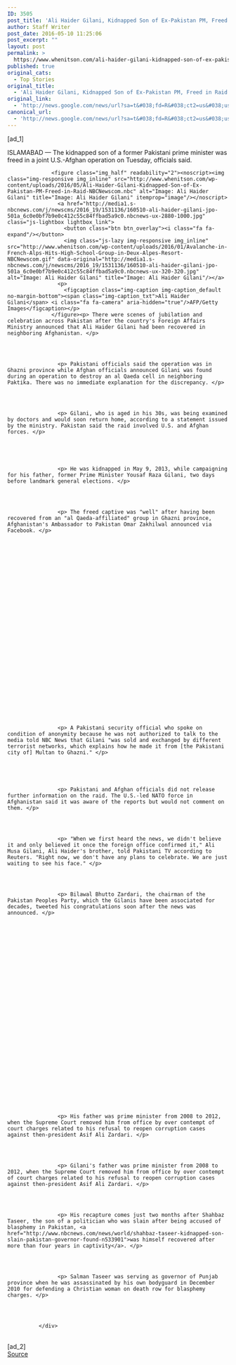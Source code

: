 ```yaml
---
ID: 3505
post_title: 'Ali Haider Gilani, Kidnapped Son of Ex-Pakistan PM, Freed in Raid &#8211; NBCNews.com'
author: Staff Writer
post_date: 2016-05-10 11:25:06
post_excerpt: ""
layout: post
permalink: >
  https://www.whenitson.com/ali-haider-gilani-kidnapped-son-of-ex-pakistan-pm-freed-in-raid-nbcnews-com/
published: true
original_cats:
  - Top Stories
original_title:
  - 'Ali Haider Gilani, Kidnapped Son of Ex-Pakistan PM, Freed in Raid - NBCNews.com'
original_link:
  - 'http://news.google.com/news/url?sa=t&#038;fd=R&#038;ct2=us&#038;usg=AFQjCNHHMtHoN1MRAugBDKA7O5DsQfycDg&#038;clid=c3a7d30bb8a4878e06b80cf16b898331&#038;cid=52779103573238&#038;ei=EcUxV7y5O86PhAGN0oygBg&#038;url=http://www.nbcnews.com/news/world/ali-haider-gilani-kidnapped-son-ex-pakistan-pm-freed-raid-n571041'
canonical_url:
  - 'http://news.google.com/news/url?sa=t&#038;fd=R&#038;ct2=us&#038;usg=AFQjCNHHMtHoN1MRAugBDKA7O5DsQfycDg&#038;clid=c3a7d30bb8a4878e06b80cf16b898331&#038;cid=52779103573238&#038;ei=EcUxV7y5O86PhAGN0oygBg&#038;url=http://www.nbcnews.com/news/world/ali-haider-gilani-kidnapped-son-ex-pakistan-pm-freed-raid-n571041'
---
```

 [ad_1]
<br><div itemprop="articleBody" readability="96.268122823678">
                    <p> ISLAMABAD — The kidnapped son of a former Pakistani prime minister was freed in a joint U.S.-Afghan operation on Tuesday, officials said. </p>
                
              
              
              
                  <figure class="img_half" readability="2"><noscript><img class="img-responsive img_inline" src="http://www.whenitson.com/wp-content/uploads/2016/05/Ali-Haider-Gilani-Kidnapped-Son-of-Ex-Pakistan-PM-Freed-in-Raid-NBCNewscom.nbc" alt="Image: Ali Haider Gilani" title="Image: Ali Haider Gilani" itemprop="image"/></noscript>
                    <a href="http://media1.s-nbcnews.com/j/newscms/2016_19/1531136/160510-ali-haider-gilani-jpo-501a_6c0e0bf7b9e0c412c55c84ffbad5a9c0.nbcnews-ux-2880-1000.jpg" class="js-lightbox lightbox_link">
                      <button class="btn btn_overlay"><i class="fa fa-expand"/></button>
                      <img class="js-lazy img-responsive img_inline" src="http://www.whenitson.com/wp-content/uploads/2016/01/Avalanche-in-French-Alps-Hits-High-School-Group-in-Deux-Alpes-Resort-NBCNewscom.gif" data-original="http://media1.s-nbcnews.com/j/newscms/2016_19/1531136/160510-ali-haider-gilani-jpo-501a_6c0e0bf7b9e0c412c55c84ffbad5a9c0.nbcnews-ux-320-320.jpg" alt="Image: Ali Haider Gilani" title="Image: Ali Haider Gilani"/></a>
                    <p>
                      <figcaption class="img-caption img-caption_default no-margin-bottom"><span class="img-caption_txt">Ali Haider Gilani</span> <i class="fa fa-camera" aria-hidden="true"/>AFP/Getty Images</figcaption></p>
                  </figure><p> There were scenes of jubilation and celebration across Pakistan after the country's Foreign Affairs Ministry announced that Ali Haider Gilani had been recovered in neighboring Afghanistan. </p>
                
              
              
              
                    <p> Pakistani officials said the operation was in Ghazni province while Afghan officials announced Gilani was found during an operation to destroy an al Qaeda cell in neighboring Paktika. There was no immediate explanation for the discrepancy. </p>
                
              
              
              
                    <p> Gilani, who is aged in his 30s, was being examined by doctors and would soon return home, according to a statement issued by the ministry. Pakistan said the raid involved U.S. and Afghan forces. </p>
                
              
                    
              
              
                    <p> He was kidnapped in May 9, 2013, while campaigning for his father, former Prime Minister Yousaf Raza Gilani, two days before landmark general elections. </p>
                
              
              
              
                    <p> The freed captive was "well" after having been recovered from an "al Qaeda-affiliated" group in Ghazni province, Afghanistan's Ambassador to Pakistan Omar Zakhilwal announced via Facebook. </p>
                
              
              
              
                
              
              
              
                
                
                    
                
                
                
                
                
                
                
                
                
                
                
                
                
                
                
                
                
              
              
              
                    <p> A Pakistani security official who spoke on condition of anonymity because he was not authorized to talk to the media told NBC News that Gilani "was sold and exchanged by different terrorist networks, which explains how he made it from [the Pakistani city of] Multan to Ghazni." </p>
                
              
                    
              
              
                    <p> Pakistani and Afghan officials did not release further information on the raid. The U.S.-led NATO force in Afghanistan said it was aware of the reports but would not comment on them. </p>
                
              
              
              
                    <p> "When we first heard the news, we didn't believe it and only believed it once the foreign office confirmed it," Ali Musa Gilani, Ali Haider's brother, told Pakistani TV according to Reuters. "Right now, we don't have any plans to celebrate. We are just waiting to see his face." </p>
                
              
              
              
                    <p> Bilawal Bhutto Zardari, the chairman of the Pakistan Peoples Party, which the Gilanis have been associated for decades, tweeted his congratulations soon after the news was announced. </p>
                
              
              
              
                
              
              
              
                
                    
                
                
                
                
                
                
                
                
                
                
                
                
                
                
                
                
                
                
              
                    
              
              
                    <p> His father was prime minister from 2008 to 2012, when the Supreme Court removed him from office by over contempt of court charges related to his refusal to reopen corruption cases against then-president Asif Ali Zardari. </p>
                
              
              
              
                    <p> Gilani's father was prime minister from 2008 to 2012, when the Supreme Court removed him from office by over contempt of court charges related to his refusal to reopen corruption cases against then-president Asif Ali Zardari. </p>
                
              
              
              
                    <p> His recapture comes just two months after Shahbaz Taseer, the son of a politician who was slain after being accused of blasphemy in Pakistan, <a href="http://www.nbcnews.com/news/world/shahbaz-taseer-kidnapped-son-slain-pakistan-governor-found-n533901">was himself recovered after more than four years in captivity</a>. </p>
                
              
              
              
                    <p> Salman Taseer was serving as governor of Punjab province when he was assassinated by his own bodyguard in December 2010 for defending a Christian woman on death row for blasphemy charges. </p>
                
              
              
              
              </div>
<br>[ad_2]
<br><a href="http://news.google.com/news/url?sa=t&#038;fd=R&#038;ct2=us&#038;usg=AFQjCNHHMtHoN1MRAugBDKA7O5DsQfycDg&#038;clid=c3a7d30bb8a4878e06b80cf16b898331&#038;cid=52779103573238&#038;ei=EcUxV7y5O86PhAGN0oygBg&#038;url=http://www.nbcnews.com/news/world/ali-haider-gilani-kidnapped-son-ex-pakistan-pm-freed-raid-n571041">Source </a>
